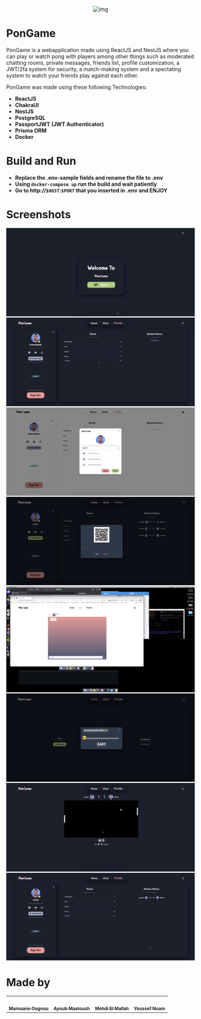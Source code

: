 <p align="center">
  <image alt="img" src="imgs/SigninBlack.png">
</p>
  
# PonGame
  
PonGame is a webapplication made using ReactJS and NestJS where you can play or watch pong with players among other things such as moderated chatting rooms, private messages, friends list, profile customization, a JWT/2fa system for security, a match-making system and a spectating system to watch your friends play against each other.

PonGame was made using these following Technologies:
- **ReactJS**
- **ChakraUI**
- **NestJS**
- **PostgreSQL**
- **PassportJWT (JWT Authenticator)**
- **Prisma ORM**
- **Docker**

# Build and Run
- **Replace the .env-sample fields and rename the file to .env**
- **Using ``docker-compose up`` run the build and wait patiently**
- **Go to http://``$HOST``:``$PORT`` that you inserted in .env and ENJOY**

# Screenshots

![signinblack](imgs/SigninBlack.png)
![profileblack](imgs/profileblack.png)
![editprofilewhite](imgs/editprofilewhite.png)
![2fablack](imgs/2fablack.png)
![chatwhite](imgs/chatwhite.png)
![selectgameblack](imgs/selectgameblack.png)
![gameblack](imgs/gameblack.png)
![profileblack2](imgs/profileblack2.png)

  # Made by
  
  <!-- ALL-CONTRIBUTORS-LIST:START - Do not remove or modify this section -->
<!-- prettier-ignore-start -->
<!-- markdownlint-disable -->
<table>
  <tr>
    <td align="center"><a href="https://github.com/MaroIsLife/"><img src="https://avatars.githubusercontent.com/u/26790542?v=4" width="100px;" alt=""/><br /><sub><b>Marouane Ougnou</b></sub></a><br /></td>
    <td align="center"><a href="https://github.com/AyoubMaatouch/"><img src="https://avatars.githubusercontent.com/u/48140672?v=4" width="100px;" alt=""/><br /><sub><b>Ayoub Maatouch</b></sub></a><br /></td>
    <td align="center"><a href="https://github.com/mallah-elmehdi/"><img src="https://avatars.githubusercontent.com/u/56451490?v=4" width="100px;" alt=""/><br /><sub><b>Mehdi El Mallah</b></sub></a><br /></td>
    <td align="center"><a href="https://github.com/yssefnoam/"><img src="https://avatars.githubusercontent.com/u/36737715?v=4" width="100px;" alt=""/><br /><sub><b>Youssef Noam</b></sub></a><br /></td>
  </tr>
</table>
<!-- markdownlint-restore -->
<!-- prettier-ignore-end -->
<!-- ALL-CONTRIBUTORS-LIST:END -->
